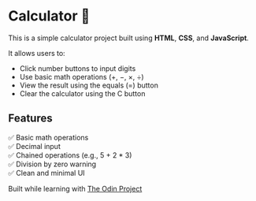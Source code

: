 # Calculator 🧮

This is a simple calculator project built using **HTML**, **CSS**, and **JavaScript**.

It allows users to:
- Click number buttons to input digits
- Use basic math operations (+, −, ×, ÷)
- View the result using the equals (=) button
- Clear the calculator using the C button

## Features

✅ Basic math operations  
✅ Decimal input  
✅ Chained operations (e.g., 5 + 2 * 3)  
✅ Division by zero warning  
✅ Clean and minimal UI  


Built while learning with [The Odin Project](https://www.theodinproject.com/)
